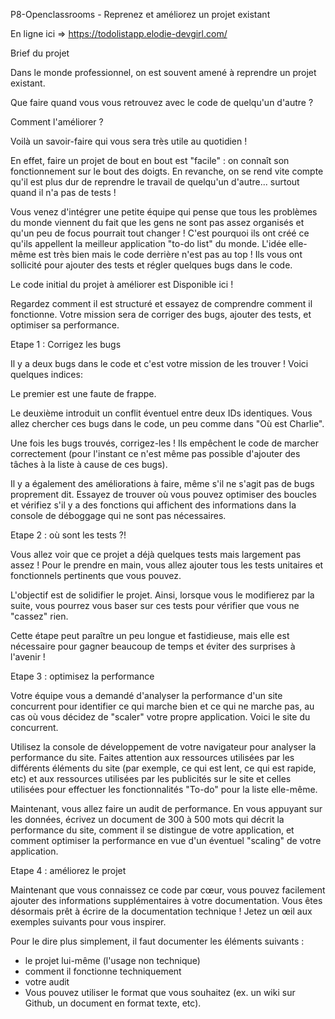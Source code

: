 P8-Openclassrooms - Reprenez et améliorez un projet existant

En ligne ici => https://todolistapp.elodie-devgirl.com/

Brief du projet

Dans le monde professionnel, on est souvent amené à reprendre un projet existant. 

Que faire quand vous vous retrouvez avec le code de quelqu'un d'autre ? 

Comment l'améliorer ? 

Voilà un savoir-faire qui vous sera très utile au quotidien !

En effet, faire un projet de bout en bout est "facile" : on connaît son fonctionnement sur le bout des doigts. En revanche, on se rend vite compte qu'il est plus dur de reprendre le travail de quelqu'un d'autre... surtout quand il n'a pas de tests !

Vous venez d'intégrer une petite équipe qui pense que tous les problèmes du monde viennent du fait que les gens ne sont pas assez organisés et qu'un peu de focus pourrait tout changer ! C'est pourquoi ils ont créé ce qu'ils appellent la meilleur application "to-do list" du monde. L'idée elle-même est très bien mais le code derrière n'est pas au top ! Ils vous ont sollicité pour ajouter des tests et régler quelques bugs dans le code.

Le code initial du projet à améliorer est Disponible ici !

Regardez comment il est structuré et essayez de comprendre comment il fonctionne. Votre mission sera de corriger des bugs, ajouter des tests, et optimiser sa performance.


Etape 1 : Corrigez les bugs

Il y a deux bugs dans le code et c'est votre mission de les trouver ! Voici quelques indices:

Le premier est une faute de frappe.

Le deuxième introduit un conflit éventuel entre deux IDs identiques.
Vous allez chercher ces bugs dans le code, un peu comme dans "Où est Charlie". 

Une fois les bugs trouvés, corrigez-les ! Ils empêchent le code de marcher correctement (pour l'instant ce n'est même pas possible d'ajouter des tâches à la liste à cause de ces bugs).

Il y a également des améliorations à faire, même s'il ne s'agit pas de bugs proprement dit. Essayez de trouver où vous pouvez optimiser des boucles et vérifiez s'il y a des fonctions qui affichent des informations dans la console de déboggage qui ne sont pas nécessaires.

Etape 2 : où sont les tests ?!

Vous allez voir que ce projet a déjà quelques tests mais largement pas assez ! Pour le prendre en main, vous allez ajouter tous les tests unitaires et fonctionnels pertinents que vous pouvez. 

L'objectif est de solidifier le projet. Ainsi, lorsque vous le modifierez par la suite, vous pourrez vous baser sur ces tests pour vérifier que vous ne "cassez" rien.

Cette étape peut paraître un peu longue et fastidieuse, mais elle est nécessaire pour gagner beaucoup de temps et éviter des surprises à l'avenir !

Etape 3 : optimisez la performance

Votre équipe vous a demandé d'analyser la performance d'un site concurrent pour identifier ce qui marche bien et ce qui ne marche pas, au cas où vous décidez de "scaler" votre propre application. Voici le site du concurrent.

Utilisez la console de développement de votre navigateur pour analyser la performance du site. Faites attention aux ressources utilisées par les différents éléments du site (par exemple, ce qui est lent, ce qui est rapide, etc) et aux ressources utilisées par les publicités sur le site et celles utilisées pour effectuer les fonctionnalités "To-do" pour la liste elle-même.

Maintenant, vous allez faire un audit de performance. En vous appuyant sur les données, écrivez un document de 300 à 500 mots qui décrit la performance du site, comment il se distingue de votre application, et comment optimiser la performance en vue d'un éventuel "scaling" de votre application.

Etape 4 : améliorez le projet

Maintenant que vous connaissez ce code par cœur, vous pouvez facilement ajouter des informations supplémentaires à votre documentation. Vous êtes désormais prêt à écrire de la documentation technique ! Jetez un œil aux exemples suivants pour vous inspirer.

Pour le dire plus simplement, il faut documenter les éléments suivants :

- le projet lui-même (l'usage non technique)
- comment il fonctionne techniquement
- votre audit
- Vous pouvez utiliser le format que vous souhaitez (ex. un wiki sur Github, un document en format texte, etc).
